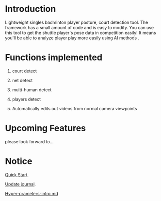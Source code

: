 # Introduction

Lightweight singles badminton player posture, court detection tool. The framework has a small amount of code and is easy to modify. You can use this tool to get the shuttle player's pose data in competition easily! It means you'll be able to analyze player play more easily using AI methods . 

# Functions implemented

1. court detect

2. net detect

3. multi-human detect

4. players detect

5. Automatically edits out videos from normal camera viewpoints

 # Upcoming Features

please look forward to...

# Notice

[Quick Start](docs/Instruction.md).

[Update journal](documents/Update-journal.md).

[Hyper-prameters-intro.md](docs/Hyper-prameters-intro.md)